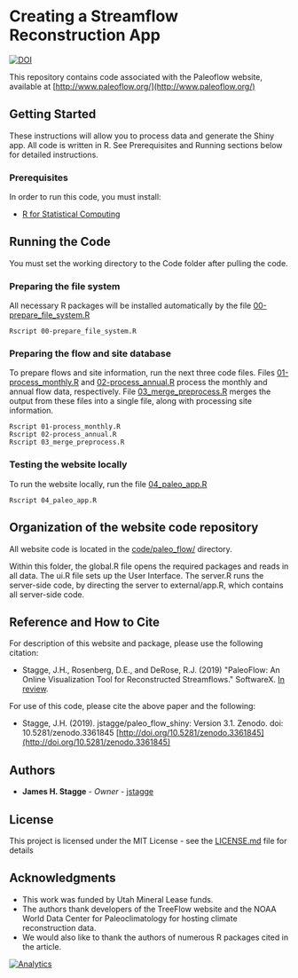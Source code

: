 # Creating a Streamflow Reconstruction App

[![DOI](https://zenodo.org/badge/84977163.svg)](https://zenodo.org/badge/latestdoi/84977163)

This repository contains code associated with the Paleoflow website, available at [http://www.paleoflow.org/](http://www.paleoflow.org/)

## Getting Started

These instructions will allow you to process data and generate the Shiny app. All code is written in R. See Prerequisites and Running sections below for detailed instructions.

### Prerequisites

In order to run this code, you must install:
* [R for Statistical Computing](https://www.r-project.org/)

## Running the Code
You must set the working directory to the Code folder after pulling the code.

### Preparing the file system

All necessary R packages will be installed automatically by the file [00-prepare_file_system.R](https://github.com/jstagge/paleo_flow_shiny/blob/master/code/00-prepare_file_system.R)

```
Rscript 00-prepare_file_system.R
```

### Preparing the flow and site database

To prepare flows and site information, run the next three code files. Files [01-process_monthly.R](https://github.com/jstagge/paleo_flow_shiny/blob/master/code/01-process_monthly.R) and [02-process_annual.R](https://github.com/jstagge/paleo_flow_shiny/blob/master/code/02-process_annual.R) process the monthly and annual flow data, respectively. File [03_merge_preprocess.R](https://github.com/jstagge/paleo_flow_shiny/blob/master/code/03_merge_preprocess.R) merges the output from these files into a single file, along with processing site information.

```
Rscript 01-process_monthly.R
Rscript 02-process_annual.R
Rscript 03_merge_preprocess.R
```

### Testing the website locally

To run the website locally, run the file [04_paleo_app.R](https://github.com/jstagge/paleo_flow_shiny/blob/master/code/04_paleo_app.R)

```
Rscript 04_paleo_app.R
```

## Organization of the website code repository
All website code is located in the [code/paleo_flow/](https://github.com/jstagge/paleo_flow_shiny/blob/master/code/paleo_flow/) directory.

Within this folder, the global.R file opens the required packages and reads in all data. The ui.R file sets up the User Interface. The server.R runs the server-side code, by directing the server to external/app.R, which contains all server-side code.


## Reference and How to Cite

For description of this website and package, please use the following citation:

* Stagge, J.H., Rosenberg, D.E., and DeRose, R.J. (2019) "PaleoFlow: An Online Visualization Tool for Reconstructed Streamflows." SoftwareX. [In review](https://www.journals.elsevier.com/softwarex).

For use of this code, please cite the above paper and the following:

* Stagge, J.H. (2019). jstagge/paleo_flow_shiny: Version 3.1. Zenodo. doi: 10.5281/zenodo.3361845 [http://doi.org/10.5281/zenodo.3361845](http://doi.org/10.5281/zenodo.3361845)

## Authors

* **James H. Stagge** - *Owner* - [jstagge](https://github.com/jstagge)

## License

This project is licensed under the MIT License - see the [LICENSE.md](LICENSE.md) file for details

## Acknowledgments

* This work was funded by Utah Mineral Lease funds.
* The authors thank developers of the TreeFlow website and the NOAA World Data Center for Paleoclimatology for hosting climate reconstruction data. 
* We would also like to thank the authors of numerous R packages cited in the article.



[![Analytics](https://ga-beacon.appspot.com/UA-93682740-1/paleo_flow_shiny/readme)](https://github.com/igrigorik/ga-beacon)